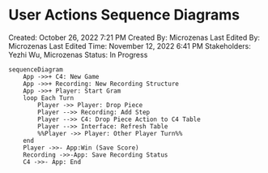 # User Actions Sequence Diagrams

Created: October 26, 2022 7:21 PM
Created By: Microzenas
Last Edited By: Microzenas
Last Edited Time: November 12, 2022 6:41 PM
Stakeholders: Yezhi Wu, Microzenas
Status: In Progress

```mermaid
sequenceDiagram
	App ->>+ C4: New Game
	App ->>+ Recording: New Recording Structure
	App ->>+ Player: Start Gram
	loop Each Turn
		Player ->> Player: Drop Piece
		Player -->> Recording: Add Step
		Player -->> C4: Drop Piece Action to C4 Table
		Player -->> Interface: Refresh Table
		%%Player ->> Player: Other Player Turn%%
	end 
	Player ->>- App:Win (Save Score)
	Recording ->>-App: Save Recording Status
	C4 ->>- App: End
```